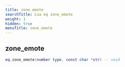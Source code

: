 ```yaml
---
title: zone_emote
searchTitle: Lua eq zone_emote
weight: 1
hidden: true
menuTitle: zone_emote
---
```

## zone_emote
```lua
eq.zone_emote(number type, const char *str) -- void
```